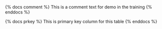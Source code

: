 {% docs comment %} 
This is a comment text for demo in the training
 {% enddocs %}

{% docs prkey %} 
This is primary key column for this table
 {% enddocs %}
